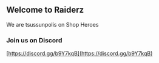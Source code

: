 ## Welcome to Raiderz 

We are tsussunpolis on Shop Heroes

### Join us on Discord 

[https://discord.gg/b9Y7kqB](https://discord.gg/b9Y7kqB)



